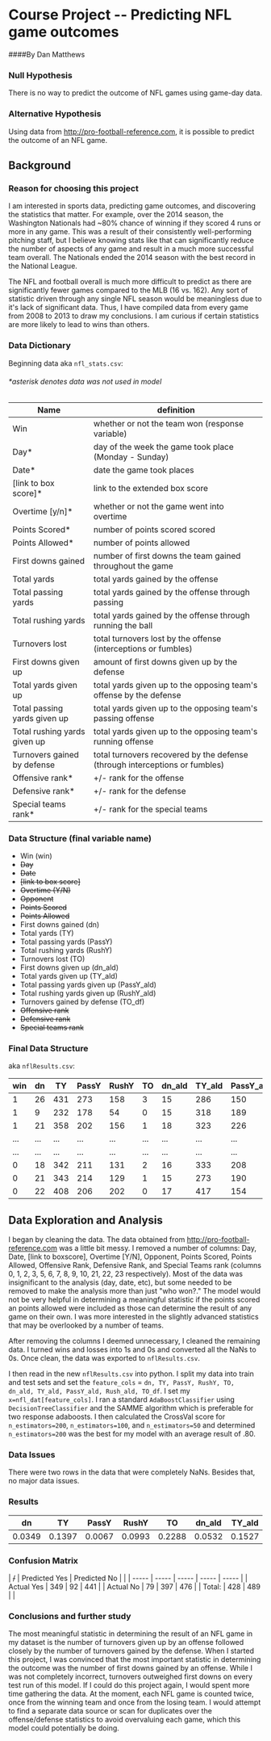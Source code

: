 # Course Project -- Predicting NFL game outcomes
####By Dan Matthews

### Null Hypothesis
There is no way to predict the outcome of NFL games using game-day data.

### Alternative Hypothesis
Using data from http://pro-football-reference.com, it is possible to predict the outcome of an NFL game.

## Background

### Reason for choosing this project
I am interested in sports data, predicting game outcomes, and discovering the statistics that matter.  For example, over the 2014 season, the Washington Nationals had ~80% chance of winning if they scored 4 runs or more in any game.  This was a result of their consistently well-performing pitching staff, but I believe knowing stats like that can significantly reduce the number of aspects of any game and result in a much more successful team overall.  The Nationals ended the 2014 season with the best record in the National League.  

The NFL and football overall is much more difficult to predict as there are significantly fewer games compared to the MLB (16 vs. 162).  Any sort of statistic driven through any single NFL season would be meaningless due to it's lack of significant data.  Thus, I have compiled data from every game from 2008 to 2013 to draw my conclusions.  I am curious if certain statistics are more likely to lead to wins than others.
### Data Dictionary
Beginning data aka `nfl_stats.csv`:
###### *asterisk denotes data was not used in model
| Name | definition |
| -------- | -------- | 
| Win | whether or not the team won (response variable) |
| Day* | day of the week the game took place (Monday - Sunday)| 
| Date* | date the game took places | 
| [link to box score]* | link to the extended box score |
| Overtime [y/n]* | whether or not the game went into overtime | 
| Points Scored* | number of points scored scored |
| Points Allowed* | number of points allowed |
| First downs gained | number of first downs the team gained throughout the game |
| Total yards | total yards gained by the offense |
| Total passing yards | total yards gained by the offense through passing |
| Total rushing yards | total yards gained by the offense through running the ball |
| Turnovers lost | total turnovers lost by the offense (interceptions or fumbles) |
| First downs given up | amount of first downs given up by the defense |
| Total yards given up | total yards given up to the opposing team's offense by the defense |
| Total passing yards given up | total yards given up to the opposing team's passing offense |
| Total rushing yards given up | total yards given up to the opposing team's running offense |
| Turnovers gained by defense | total turnovers recovered by the defense (through interceptions or fumbles) |
| Offensive rank* | +/- rank for the offense |
| Defensive rank* | +/- rank for the defense |
| Special teams rank* | +/- rank for the special teams |

### Data Structure (final variable name)
* Win (win)
* ~~Day~~
* ~~Date~~
* ~~[link to box score]~~
* ~~Overtime (Y/N)~~
* ~~Opponent~~
* ~~Points Scored~~
* ~~Points Allowed~~
* First downs gained (dn)
* Total yards (TY)
* Total passing yards (PassY)
* Total rushing yards (RushY)
* Turnovers lost (TO)
* First downs given up (dn_ald)
* Total yards given up (TY_ald)
* Total passing yards given up (PassY_ald)
* Total rushing yards given up (RushY_ald)
* Turnovers gained by defense (TO_df)
* ~~Offensive rank~~
* ~~Defensive rank~~
* ~~Special teams rank~~

### Final Data Structure
aka `nflResults.csv`:

| win | dn | TY | PassY | RushY | TO | dn_ald | TY_ald | PassY_ald | RushY_ald | TO_df
| -------- | -------- | -------- | -------- | -------- | -------- | -------- | -------- | -------- | -------- | -------- |
| 1 | 26 | 431 | 273 | 158 | 3 | 15 | 286 | 150 | 136 | 2 |
| 1 | 9	| 232| 178 | 54	| 0 | 15 | 318| 189| 129 | 4 |
| 1 | 21 | 358 | 202 | 156 | 1 | 18 | 323 | 226 | 97 | 1 |
| ... | ... | ... | ... | ... | ... | ... | ... | ... | ... | ... |
| ... | ... | ... | ... | ... | ... | ... | ... | ... | ... | ... |
| 0 | 18 | 342 | 211 | 131 | 2 | 16 | 333 | 208 | 125 | 2 |
| 0	| 21 | 343 | 214 | 129 | 1 | 15 | 273 | 190 |83 | 4 |
| 0 | 22 | 408 | 206 | 202 | 0 | 17 | 417 | 154 | 263 | 3 |

## Data Exploration and Analysis
I began by cleaning the data.  The data obtained from http://pro-football-reference.com was a little bit messy.  I removed a number of columns: Day, Date, [link to boxscore], Overtime [Y/N], Opponent, Points Scored, Points Allowed, Offensive Rank, Defensive Rank,  and Special Teams rank (columns 0, 1, 2, 3, 5, 6, 7, 8, 9, 10, 21, 22, 23 respectively).   Most of the data was insignificant to the analysis (day, date, etc), but some needed to be removed to make the analysis more than just "who won?."  The model would not be very helpful in determining a meaningful statistic if the points scored an points allowed were included as those can determine the result of any game on their own.  I was more interested in the slightly advanced statistics that may be overlooked by a number of teams.  

After removing the columns I deemed unnecessary, I cleaned the remaining data.  I turned wins and losses into 1s and 0s and converted all the NaNs to 0s.  Once clean, the data was exported to `nflResults.csv`.

I then read in the new `nflResults.csv` into python.  I split my data into train and test sets and set the `feature_cols` = `dn, TY, PassY, RushY, TO, dn_ald, TY_ald, PassY_ald, Rush_ald, TO_df`.  I set my `x=nfl_dat[feature_cols]`.  I ran a standard `AdaBoostClassifier` using `DecisionTreeClassifier` and the SAMME algorithm which is preferable for two response adaboosts.  I then calculated the CrossVal score for `n_estimators=200`, `n_estimators=100`, and `n_estimators=50` and determined `n_estimators=200` was the best for my model with an average result of .80.  

### Data Issues
There were two rows in the data that were completely NaNs.  Besides that, no major data issues.
### Results

| dn | TY | PassY | RushY | TO | dn_ald | TY_ald | PassY_ald | RushY_ald | TO_df
| -------- | -------- | -------- | -------- | -------- | -------- | -------- | -------- | -------- | -------- |
| 0.0349 | 0.1397 | 0.0067 | 0.0993 | 0.2288 | 0.0532 | 0.1527 | 0.0 | 0.09927 | 0.2062 | 

### Confusion Matrix
| ~~/~~  | Predicted Yes | Predicted No |  |
| ----- | ----- | ----- | ----- | ----- |
| Actual Yes | 349 | 92 | 441 | 
| Actual No | 79 | 397 | 476 | 
| Total: | 428 | 489 |  | 

### Conclusions and further study 
The most meaningful statistic in determining the result of an NFL game in my dataset is the number of turnovers given up by an offense followed closely by the number of turnovers gained by the defense.  When I started this project, I was convinced that the most important statistic in determining the outcome was the number of first downs gained by an offense. While I was not completely incorrect, turnovers outweighed first downs on every test run of this model.
If I could do this project again, I would spent more time gathering the data.  At the moment, each NFL game is counted twice, once from the winning team and once from the losing team.  I would attempt to find a separate data source or scan for duplicates over the offense/defense statistics to avoid overvaluing each game, which this model could potentially be doing.